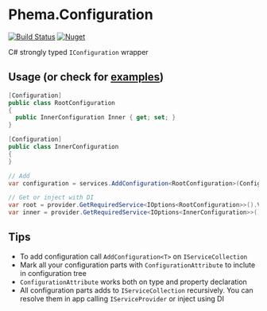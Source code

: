 # Phema.Configuration

[![Build Status](https://cloud.drone.io/api/badges/phema-team/Phema.Configuration/status.svg)](https://cloud.drone.io/phema-team/Phema.Configuration) [![Nuget](https://img.shields.io/nuget/v/Phema.Configuration.svg)](https://www.nuget.org/packages/Phema.Configuration)

C# strongly typed `IConfiguration` wrapper

## Usage (or check for [examples](https://github.com/phema-team/Phema.Configuration/tree/master/examples))

```csharp
[Configuration]
public class RootConfiguration
{
  public InnerConfiguration Inner { get; set; }
}

[Configuration]
public class InnerConfiguration
{
}

// Add
var configuration = services.AddConfiguration<RootConfiguration>(Configuration);

// Get or inject with DI
var root = provider.GetRequiredService<IOptions<RootConfiguration>>().Value;
var inner = provider.GetRequiredService<IOptions<InnerConfiguration>>().Value;
```

## Tips

- To add configuration call `AddConfiguration<T>` on `IServiceCollection`
- Mark all your configuration parts with `ConfigurationAttribute` to inclute in configuration tree
- `ConfigurationAttribute` works both on type and property declaration
- All configuration parts adds to `IServiceCollection` recursively. You can resolve them in app calling `IServiceProvider` or inject using DI

